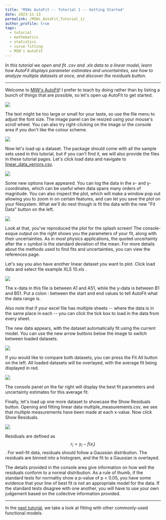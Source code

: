 ```yaml
---
title: 'MIWs AutoFit -- Tutorial 1 -- Getting Started'
date: 2023-11-13
permalink: /MIWs_AutoFit_Tutorial_1/
author_profile: true
tags:
  - tutorial
  - mathematics
  - statistics
  - curve fitting
  - MIW's AutoFit
---
```


_In this tutorial we open and fit .csv and .xls data to a linear model, learn how AutoFit displays parameter
 estimates and uncertainties, see how to analyze multiple datasets at once, and discover the residuals button._

___

Welcome to [MIW's AutoFit](https://github.com/MattInglisWhalen/MIW_AutoFit)! I prefer to teach by doing rather than 
by listing a bunch of things that are possible, so let's open up AutoFit to get started.

<img src="https://mattingliswhalen.github.io/images/MIWsAutoFitTutorial/welcome.jpg">

The text might be too large or small for your taste, so use the file menu to adjust the font size. 
The image panel can be resized using your mouse's scroll wheel. You can also try right-clicking on the 
image or the console area if you don't like the colour scheme.

<img src="https://mattingliswhalen.github.io/images/MIWsAutoFitTutorial/resolution.jpg">

Now let's load up a dataset. The package should come with all the sample sets used in this tutorial, but if you can't 
find it, we will also provide the files in these tutorial pages. Let's click load data and navigate to 
<a href="https://github.com/MattInglisWhalen/MIW_AutoFit/blob/main/autofit/data/linear_data_yerrors.csv">
linear_data_yerrors.csv</a>.

<img src="https://mattingliswhalen.github.io/images/MIWsAutoFitTutorial/new_opts.jpg">

Some new options have appeared. You can log the data in the x- and y- coordinates, which can be useful when data 
spans many orders of magnitude. You can also inspect the plot, which will make a window pop out allowing you to zoom 
in on certain features, and can let you save the plot on your filesystem. What we'll do next though is fit the data 
with the new "Fit Data" button on the left.

<img src="https://mattingliswhalen.github.io/images/MIWsAutoFitTutorial/linear_fit.jpg">

Look at that, you've reproduced the plot for the  splash screen! The console-esque output on the right shows you the 
parameters of your fit, along with their uncertainties. As in most physics applications, the quoted uncertainty 
after the ± symbol is the standard deviation of the mean. For more details about the methods used to find fits 
and uncertainties, you can view the references page.

Let's say you also have another linear dataset you want to plot. Click load data and select file example XLS 10.xls . 

<img src="https://mattingliswhalen.github.io/images/MIWsAutoFitTutorial/excel_input.jpg">

The x-data in this file is between A1 and A51, while the y-data is between B1 and B51. Put a colon : between the 
start and end values to tell AutoFit what the data range is. 

Also note that if your excel file has multiple sheets -- where the data is in the same place in each -- you can 
click the tick box to load in the data from every sheet.

The new data appears, with the dataset automatically fit using the current model. You can use the new arrow 
buttons below the image to switch between loaded datasets.

<img src="https://mattingliswhalen.github.io/images/MIWsAutoFitTutorial/excel_linear.jpg">

If you would like to compare both datasets, you can press the Fit All button on the left. All loaded datasets 
will be overlayed, with the average fit being displayed in red. 

<img src="https://mattingliswhalen.github.io/images/MIWsAutoFitTutorial/fit_all.jpg">

The console panel on the far right will display the best fit parameters and uncertainty estimates 
for this average fit.

Finally, let's load up one more dataset to showcase the Show Residuals button. Opening and fitting linear data 
multiple_measurements.csv, we see that multiple measurements have been made at each x-value. Now click Show Residuals.

<img src="https://mattingliswhalen.github.io/images/MIWsAutoFitTutorial/residuals.jpg">

Residuals are defined as $$r_i = y_i - f(x_i)$$. For well-fit data, residuals should follow a Gaussian 
distribution. The residuals are binned into a histogram, and the fit to a Gaussian is overlayed. 

The details provided in the console area give information on how well the residuals conform to a normal 
distribution. As a rule of thumb, if the standard tests for normality show a p-value of p < 0.05, you have 
some evidence that your line of best fit is not an appropriate model for the data. If the standard tests 
disagree with one another, you will have to use your own judgement based on the collective information provided.

---

In the [next tutorial](<img src="https://mattingliswhalen.github.io/MIWs_AutoFit_Tutorial_2/">), we take a look at
fitting with other commonly-used functional models.
